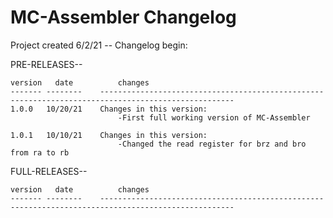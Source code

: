 # MC-Assembler Changelog

Project created 6/2/21 -- Changelog begin:

PRE-RELEASES--

	version   date          changes
	------- --------    ----------------------------------------------------------------------------------------------------
    1.0.0   10/20/21    Changes in this version:
                            -First full working version of MC-Assembler

    1.0.1   10/10/21    Changes in this version:
                            -Changed the read register for brz and bro from ra to rb

FULL-RELEASES--

	version   date          changes
	------- --------    ----------------------------------------------------------------------------------------------------
    